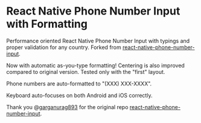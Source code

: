 # React Native Phone Number Input with Formatting

Performance oriented React Native Phone Number Input with typings and proper validation for any country. Forked from [react-native-phone-number-input](https://github.com/garganurag893/react-native-phone-number-input).

Now with automatic as-you-type formatting! Centering is also improved compared to original version. Tested only with the "first" layout.

Phone numbers are auto-formatted to "(XXX) XXX-XXXX".

Keyboard auto-focuses on both Android and iOS correctly.

Thank you @[garganurag893](https://github.com/garganurag893) for the original repo [react-native-phone-number-input](https://github.com/garganurag893/react-native-phone-number-input).
